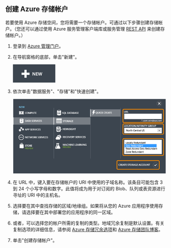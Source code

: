 ## 创建 Azure 存储帐户

若要使用 Azure 存储空间，您将需要一个存储帐户。可通过以下步骤创建存储帐户。（您还可以通过使用 Azure 服务管理客户端库或服务管理 [REST API] 来创建存储帐户。）

1.  登录到 [Azure 管理门户]。

2.  在导航窗格的底部，单击"新建"。

	![+new][plus-new]

3.  依次单击"数据服务"、"存储"和"快速创建"。

	![Quick create dialog][quick-create-storage]

4.  在 URL 中，键入要在存储帐户的 URI 中使用的子域名称。该条目可能包含 3 到 24 个小写字母和数字。此值将成为用于对订阅的 Blob、队列或表资源进行寻址的 URI 中的主机名。

5.  选择要在其中查找存储的区域/地缘组。如果将从您的 Azure 应用程序使用存储，请选择要在其中部署您的应用程序的同一区域。

6. 或者，可以选择您的帐户所需的复制的类型。地域冗余复制是默认设置。有关复制选项的详细信息，请参阅 [Azure 存储冗余选项](/documentation/articles/storage-redundancy/)和 [Azure 存储团队博客](http://blogs.msdn.com/b/windowsazurestorage)。

6.  单击"创建存储帐户"。

[REST API]: http://msdn.microsoft.com/zh-cn/library/azure/hh264518.aspx
[Azure 管理门户]: http://manage.windowsazure.cn
[plus-new]: ./media/storage-create-account-include/plus-new.png
[quick-create-storage]: ./media/storage-create-account-include/quick-storage-2.png

<!--HONumber=50-->